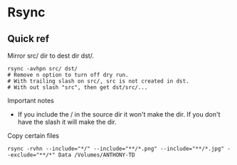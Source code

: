 # Rsync

## Quick ref

Mirror src/ dir to dest dir dst/.

    rsync -avhpn src/ dst/
    # Remove n option to turn off dry run.
    # With trailing slash on src/, src is not created in dst.
    # With out slash "src", then get dst/src/...

Important notes
- If you include the / in the source dir it won't make the dir. If you don't have
 the slash it will make the dir.

Copy certain files
    
    rsync -rvhn --include="*/" --include="**/*.png" --include="**/*.jpg" --exclude="**/*" Data /Volumes/ANTHONY-TD

